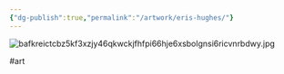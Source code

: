 ```yaml
---
{"dg-publish":true,"permalink":"/artwork/eris-hughes/"}
---
```


![bafkreictcbz5kf3xzjy46qkwckjfhfpi66hje6xsbolgnsi6ricvnrbdwy.jpg](/img/user/bafkreictcbz5kf3xzjy46qkwckjfhfpi66hje6xsbolgnsi6ricvnrbdwy.jpg)

#art 